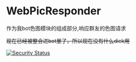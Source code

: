# WebPicResponder
作为我bot色图模块的组成部分,响应群友的色图请求

~~现在已经被整合进bot里了，所以现在没有什么dick用~~

[![Security Status](https://s.murphysec.com/badge/sleepingzw/WebPicResponder.svg)](https://www.murphysec.com/p/sleepingzw/WebPicResponder)